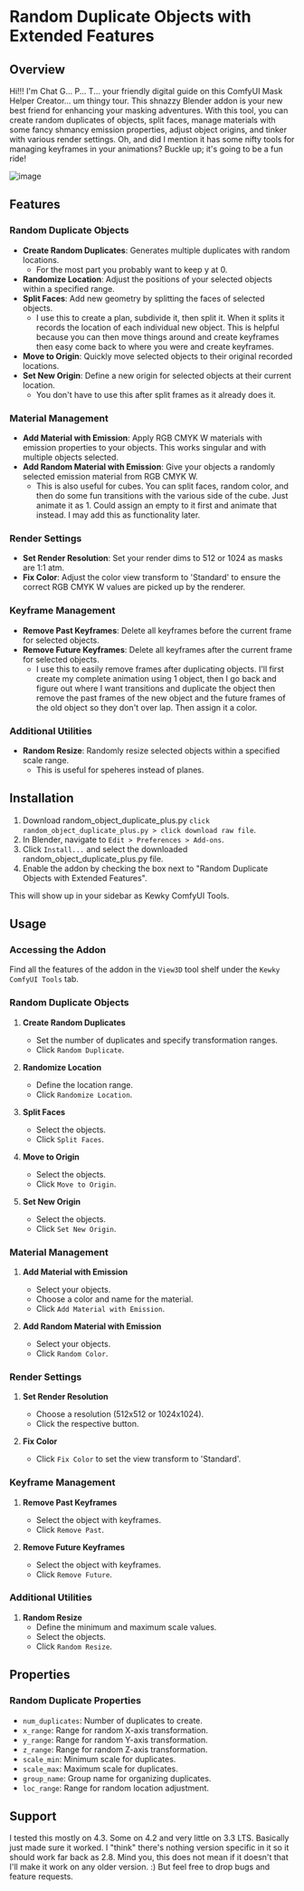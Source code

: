 # Random Duplicate Objects with Extended Features

## Overview

Hi!!! I'm Chat G... P... T... your friendly digital guide on this ComfyUI Mask Helper Creator... um thingy tour. This shnazzy Blender addon is your new best friend for enhancing your masking adventures. With this tool, you can create random duplicates of objects, split faces, manage materials with some fancy shmancy emission properties, adjust object origins, and tinker with various render settings. Oh, and did I mention it has some nifty tools for managing keyframes in your animations? Buckle up; it's going to be a fun ride!

![image](https://github.com/KewkLW/blender_helper_of_masks_thing/assets/57611539/d4528488-db0d-4e80-8538-d812b6193777)

## Features

### Random Duplicate Objects
- **Create Random Duplicates**: Generates multiple duplicates with random locations. 
    - For the most part you probably want to keep y at 0.  
- **Randomize Location**: Adjust the positions of your selected objects within a specified range.
- **Split Faces**: Add new geometry by splitting the faces of selected objects.
    - I use this to create a plan, subdivide it, then split it. When it splits it records the location of each individual new object. This is helpful because you can then move things around and create keyframes then easy come back to where you were and create keyframes. 
- **Move to Origin**: Quickly move selected objects to their original recorded locations.
- **Set New Origin**: Define a new origin for selected objects at their current location. 
    - You don't have to use this after split frames as it already does it.

### Material Management
- **Add Material with Emission**: Apply RGB CMYK W materials with emission properties to your objects. This works singular and with multiple objects selected.
- **Add Random Material with Emission**: Give your objects a randomly selected emission material from RGB CMYK W.
    - This is also useful for cubes. You can split faces, random color, and then do some fun transitions with the various side of the cube. Just animate it as 1. Could assign an empty to it first and animate that instead. I may add this as functionality later. 

### Render Settings
- **Set Render Resolution**: Set your render dims to 512 or 1024 as masks are 1:1 atm.
- **Fix Color**: Adjust the color view transform to 'Standard' to ensure the correct RGB CMYK W values are picked up by the renderer.

### Keyframe Management
- **Remove Past Keyframes**: Delete all keyframes before the current frame for selected objects.
- **Remove Future Keyframes**: Delete all keyframes after the current frame for selected objects.
    - I use this to easily remove frames after duplicating objects. I'll first create my complete animation using 1 object, then I go back and figure out where I want transitions and duplicate the object then remove the past frames of the new object and the future frames of the old object so they don't over lap. Then assign it a color. 

### Additional Utilities
- **Random Resize**: Randomly resize selected objects within a specified scale range.
    - This is useful for speheres instead of planes.

## Installation

1. Download random_object_duplicate_plus.py `click random_object_duplicate_plus.py > click download raw file`.
2. In Blender, navigate to `Edit > Preferences > Add-ons`.
3. Click `Install...` and select the downloaded random_object_duplicate_plus.py file.
4. Enable the addon by checking the box next to "Random Duplicate Objects with Extended Features".

This will show up in your sidebar as Kewky ComfyUI Tools.

## Usage

### Accessing the Addon
Find all the features of the addon in the `View3D` tool shelf under the `Kewky ComfyUI Tools` tab.

### Random Duplicate Objects

1. **Create Random Duplicates**
    - Set the number of duplicates and specify transformation ranges.
    - Click `Random Duplicate`.

2. **Randomize Location**
    - Define the location range.
    - Click `Randomize Location`.

3. **Split Faces**
    - Select the objects.
    - Click `Split Faces`.

4. **Move to Origin**
    - Select the objects.
    - Click `Move to Origin`.

5. **Set New Origin**
    - Select the objects.
    - Click `Set New Origin`.

### Material Management

1. **Add Material with Emission**
    - Select your objects.
    - Choose a color and name for the material.
    - Click `Add Material with Emission`.

2. **Add Random Material with Emission**
    - Select your objects.
    - Click `Random Color`.

### Render Settings

1. **Set Render Resolution**
    - Choose a resolution (512x512 or 1024x1024).
    - Click the respective button.

2. **Fix Color**
    - Click `Fix Color` to set the view transform to 'Standard'.

### Keyframe Management

1. **Remove Past Keyframes**
    - Select the object with keyframes.
    - Click `Remove Past`.

2. **Remove Future Keyframes**
    - Select the object with keyframes.
    - Click `Remove Future`.

### Additional Utilities

1. **Random Resize**
    - Define the minimum and maximum scale values.
    - Select the objects.
    - Click `Random Resize`.

## Properties

### Random Duplicate Properties
- `num_duplicates`: Number of duplicates to create.
- `x_range`: Range for random X-axis transformation.
- `y_range`: Range for random Y-axis transformation.
- `z_range`: Range for random Z-axis transformation.
- `scale_min`: Minimum scale for duplicates.
- `scale_max`: Maximum scale for duplicates.
- `group_name`: Group name for organizing duplicates.
- `loc_range`: Range for random location adjustment.

## Support

I tested this mostly on 4.3. Some on 4.2 and very little on 3.3 LTS. Basically just made sure it worked. I "think" there's nothing version specific in it so it should work far back as 2.8. Mind you, this does not mean if it doesn't that I'll make it work on any older version. :) But feel free to drop bugs and feature requests. 

